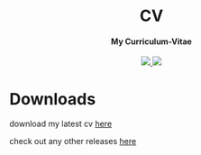 <h1 align="center">
  <br>
  CV
  <br>
</h1>

<h4 align="center">My Curriculum-Vitae</h4>

<p align="center">
  <a href="https://github.com/02MESH/CV/actions">
  <img src="https://github.com/02MESH/CV/actions/workflows/buildandrelease.yml/badge.svg">
  </a>
  <a href=https://github.com/02MESH/CV/releases/latest>
    <img src="https://img.shields.io/github/v/release/02MESH/CV">
</a>
</p>

# Downloads
download my latest cv [here](https://github.com/02MESH/CV/releases/latest)

check out any other releases [here](https://github.com/02MESH/CV/releases)